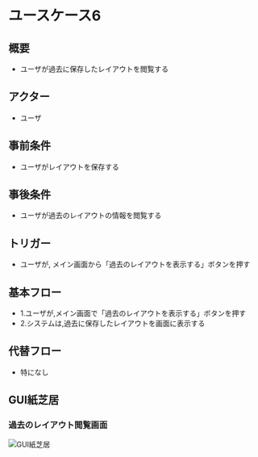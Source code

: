 # ユースケース6
## 概要
- ユーザが過去に保存したレイアウトを閲覧する
## アクター
- ユーザ
## 事前条件
- ユーザがレイアウトを保存する
## 事後条件
- ユーザが過去のレイアウトの情報を閲覧する
## トリガー
- ユーザが, メイン画面から「過去のレイアウトを表示する」ボタンを押す
## 基本フロー
- 1.ユーザが,メイン画面で「過去のレイアウトを表示する」ボタンを押す
- 2.システムは,過去に保存したレイアウトを画面に表示する
## 代替フロー
- 特になし
## GUI紙芝居
### 過去のレイアウト閲覧画面
![GUI紙芝居](img/usecase_savelayout.png)
